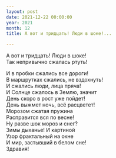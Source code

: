 ```yaml
---
layout: post
date: 2021-12-22 00:00:00
year: 2021
month: 12
title: А вот и тридцать! Люди в шоке!...

---
```

А вот и тридцать! Люди в шоке!<br/>
Так непривычно сжалась ртуть!<br/>
<!--more-->
И в пробки сжались все дороги!<br/>
В маршрутках сжались, не вздохнуть!<br/>
И сжались люди, лица пряча! <br/>
И Солнце сжалось в Землю, значит<br/>
День скоро в рост уже пойдет!<br/>
День выжмет ночь, всё расцветет!<br/>
Морозом сжатая пружина<br/>
Расправится вся по весне!<br/>
Ну разве шок мороз и снег?<br/>
Зимы дыханье! И картиной <br/>
Узор фрактальный на окне<br/>
И мир, застывший в белом сне!<br/>
Здравия!<br/>